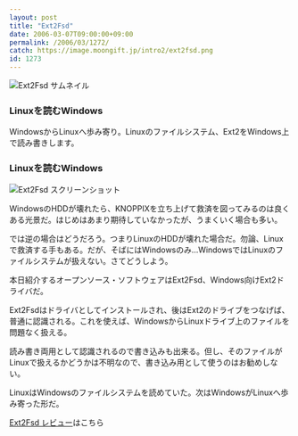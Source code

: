 ```yaml
---
layout: post
title: "Ext2Fsd"
date: 2006-03-07T09:00:00+09:00
permalink: /2006/03/1272/
catch: https://image.moongift.jp/intro2/ext2fsd.png
id: 1273
---
```

 ![Ext2Fsd サムネイル](https://image.moongift.jp/intro2/ext2fsd.t.png "Ext2Fsd サムネイル")
  

### Linuxを読むWindows
  
WindowsからLinuxへ歩み寄り。Linuxのファイルシステム、Ext2をWindows上で読み書きします。  
<!--more-->  

### Linuxを読むWindows
  

![Ext2Fsd スクリーンショット](https://image.moongift.jp/intro2/ext2fsd.png "Ext2Fsd スクリーンショット")

  

WindowsのHDDが壊れたら、KNOPPIXを立ち上げて救済を図ってみるのは良くある光景だ。はじめはあまり期待していなかったが、うまくいく場合も多い。

  

では逆の場合はどうだろう。つまりLinuxのHDDが壊れた場合だ。勿論、Linuxで救済する手もある。だが、そばにはWindowsのみ…WindowsではLinuxのファイルシステムが扱えない。さてどうしよう。

  

本日紹介するオープンソース・ソフトウェアはExt2Fsd、Windows向けExt2ドライバだ。

  

Ext2Fsdはドライバとしてインストールされ、後はExt2のドライブをつなげば、普通に認識される。これを使えば、WindowsからLinuxドライブ上のファイルを問題なく扱える。

  

読み書き両用として認識されるので書き込みも出来る。但し、そのファイルがLinuxで扱えるかどうかは不明なので、書き込み用として使うのはお勧めしない。

  

LinuxはWindowsのファイルシステムを読めていた。次はWindowsがLinuxへ歩み寄った形だ。

  

[Ext2Fsd レビュー](http://oss.moongift.jp/review/i-1278.html)はこちら

